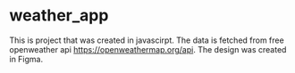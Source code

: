 # weather_app
This is project that was created in javascirpt. The data is fetched from free openweather api https://openweathermap.org/api. The design was created in Figma. 



